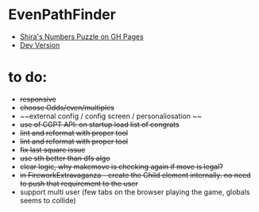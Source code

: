 # EvenPathFinder

* [Shira's Numbers Puzzle on GH Pages](https://oferguez.github.io/EvenPathFinder/)
* [Dev Version](https://oferguez.github.io/EvenPathFinder/wip)


# to do:

* ~~responsive~~
* ~~choose Odds/even/multiples~~
* ~~external config / config screen / personaliosation ~~
* ~~use of CGPT API: on startup load list of congrats~~
* ~~lint and reformat with proper tool~~
* ~~lint and reformat with proper tool~~
* ~~fix last square issue~~
* ~~use sth better than dfs algo~~
* ~~clear logic, why makemove is checking again if move is legal?~~
* ~~in FireworkExtravaganza - create the Child element internally. no need to push that requirement to the user~~
* support multi user (few tabs on the browser playing the game, globals seems to collide)

